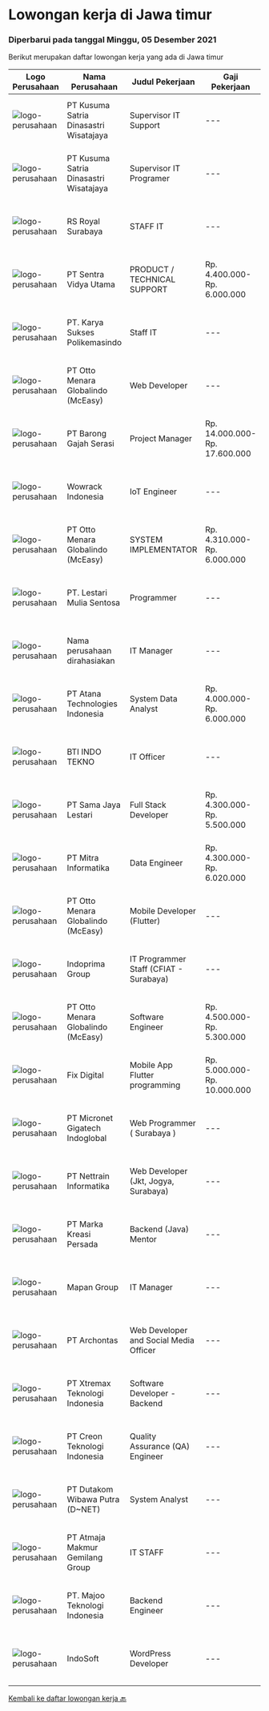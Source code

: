 
  # Lowongan kerja di Jawa timur

  ### Diperbarui pada tanggal Minggu, 05 Desember 2021

  Berikut merupakan daftar lowongan kerja yang ada di Jawa timur

  |Logo Perusahaan | Nama Perusahaan | Judul Pekerjaan | Gaji Pekerjaan | Lokasi | Deskripsi | Tanggal diunggah | Pranala |
  | -------------- | --------------- | --------------- | --------- | --------- | -------------- | ------- | ----------- |
  |![logo-perusahaan](https://image-service-cdn.seek.com.au/2bd210bb6144380877fceef41edad80e897109f1/ee4dce1061f3f616224767ad58cb2fc751b8d2dc)|PT Kusuma Satria Dinasastri Wisatajaya|Supervisor IT Support|---|Batu|Requirement : Memiliki pengalaman minimal 2 tahun di bidang IT Pendidikan minimal D3/S1 Memiliki basic knowledge dan skill troubleshooting di jaringan...|Jumat, 03 Desember 2021|https://www.jobstreet.co.id/id/job/supervisor-it-support-3710113?token=0~cf1a58ba-a011-45bb-86a8-98d97f0aaf9d&sectionRank=1&jobId=jobstreet-id-job-3710113|
|![logo-perusahaan](https://image-service-cdn.seek.com.au/2bd210bb6144380877fceef41edad80e897109f1/ee4dce1061f3f616224767ad58cb2fc751b8d2dc)|PT Kusuma Satria Dinasastri Wisatajaya|Supervisor IT Programer|---|Batu|Kualifikasi: Pendidikan D3/S1 Jurusan Teknik komputer IT  Memiliki pengalaman / kemampuan dalam bahasa pemrograman Memahami tentang PHP, HTML, CSS,...|Jumat, 03 Desember 2021|https://www.jobstreet.co.id/id/job/supervisor-it-programer-3709952?token=0~cf1a58ba-a011-45bb-86a8-98d97f0aaf9d&sectionRank=2&jobId=jobstreet-id-job-3709952|
|![logo-perusahaan](https://image-service-cdn.seek.com.au/9a1e80a37af816d1aa1324a36b00afcd025b2f5a/ee4dce1061f3f616224767ad58cb2fc751b8d2dc)|RS Royal Surabaya|STAFF IT|---|Surabaya|Kualifikasi: Pendidikan S1 Teknik Informatika / Setara Lainnya Usia maksimal 35 Tahun Menguasai PHP, Framework CI, Javascript, Sql Server, dan My Sql....|Kamis, 02 Desember 2021|https://www.jobstreet.co.id/id/job/staff-it-3708374?token=0~cf1a58ba-a011-45bb-86a8-98d97f0aaf9d&sectionRank=3&jobId=jobstreet-id-job-3708374|
|![logo-perusahaan](https://image-service-cdn.seek.com.au/89a4b4d8e6af0c01c230c2b1f638fbea996731cb/ee4dce1061f3f616224767ad58cb2fc751b8d2dc)|PT Sentra Vidya Utama|PRODUCT / TECHNICAL SUPPORT|Rp. 4.400.000-Rp. 6.000.000|Surabaya|Melakukan migrasi dan mengevaluasi data Membuat report hasil analisa dan hasil migrasi data Melakukan instalasi/setting aplikasi Melakukan analisa...|Jumat, 03 Desember 2021|https://www.jobstreet.co.id/id/job/product-technical-support-3710350?token=0~cf1a58ba-a011-45bb-86a8-98d97f0aaf9d&sectionRank=4&jobId=jobstreet-id-job-3710350|
|![logo-perusahaan](https://image-service-cdn.seek.com.au/e66faf328c810a518e14043d592e1c6668816d49/ee4dce1061f3f616224767ad58cb2fc751b8d2dc)|PT. Karya Sukses Polikemasindo|Staff IT|---|Pasuruan|Usia maksimal 35 tahun. Pendidikan terkahir minimal S1. Pengalaman kerja di dunia IT minimal 2 tahun. Mengusai software umum seperti Microsoft Windows...|Rabu, 01 Desember 2021|https://www.jobstreet.co.id/id/job/staff-it-3706978?token=0~cf1a58ba-a011-45bb-86a8-98d97f0aaf9d&sectionRank=5&jobId=jobstreet-id-job-3706978|
|![logo-perusahaan](https://image-service-cdn.seek.com.au/f315f0c605a36ea3a033e6abb5c67515d4b00ff5/ee4dce1061f3f616224767ad58cb2fc751b8d2dc)|PT Otto Menara Globalindo (McEasy)|Web Developer|---|Surabaya|Description McEasy, Indonesia’s leading web and mobile logistic system, is looking for a Web Developer to join our ever-growing team. We are looking...|Sabtu, 04 Desember 2021|https://www.jobstreet.co.id/id/job/web-developer-3695675?token=0~cf1a58ba-a011-45bb-86a8-98d97f0aaf9d&sectionRank=6&jobId=jobstreet-id-job-3695675|
|![logo-perusahaan](https://image-service-cdn.seek.com.au/b7ce607761938aed684ed114c4140caa4932c5c8/ee4dce1061f3f616224767ad58cb2fc751b8d2dc)|PT Barong Gajah Serasi|Project Manager|Rp. 14.000.000-Rp. 17.600.000|Bali|Stairway Games is looking for a Project Manager. We’re developing Coral Island, a reimagined farm sim game inspired by the classics. This is a link to...|Sabtu, 04 Desember 2021|https://www.jobstreet.co.id/id/job/project-manager-3711044?token=0~cf1a58ba-a011-45bb-86a8-98d97f0aaf9d&sectionRank=7&jobId=jobstreet-id-job-3711044|
|![logo-perusahaan](https://image-service-cdn.seek.com.au/d075fc91208a31c23e7df3eb10274258436fafe8/ee4dce1061f3f616224767ad58cb2fc751b8d2dc)|Wowrack Indonesia|IoT Engineer|---|Surabaya|Requirements :  Holds a Diploma/Bachelor Degree in Computer Science/Computer Engineering or related fields Good in English Able to work in a team and...|Jumat, 03 Desember 2021|https://www.jobstreet.co.id/id/job/iot-engineer-3700031?token=0~cf1a58ba-a011-45bb-86a8-98d97f0aaf9d&sectionRank=8&jobId=jobstreet-id-job-3700031|
|![logo-perusahaan](https://image-service-cdn.seek.com.au/f315f0c605a36ea3a033e6abb5c67515d4b00ff5/ee4dce1061f3f616224767ad58cb2fc751b8d2dc)|PT Otto Menara Globalindo (McEasy)|SYSTEM IMPLEMENTATOR|Rp. 4.310.000-Rp. 6.000.000|Surabaya|Requirements: Diploma or Bachelor degree in IT/System Information/IT Engineering Experiences 1-3 years in the same field Know all phases of software...|Jumat, 03 Desember 2021|https://www.jobstreet.co.id/id/job/system-implementator-3710104?token=0~cf1a58ba-a011-45bb-86a8-98d97f0aaf9d&sectionRank=9&jobId=jobstreet-id-job-3710104|
|![logo-perusahaan](https://image-service-cdn.seek.com.au/6340810020c6ac51e62e122dc7bf15342d58b15c/ee4dce1061f3f616224767ad58cb2fc751b8d2dc)|PT. Lestari Mulia Sentosa|Programmer|---|Sidoarjo|Usia maks 30 tahun Kandidat harus memiliki setidaknya Gelar Sarjana di Segala Jurusan dengan IPK minimal 3.00 Setidaknya memiliki 2 tahun pengalaman...|Kamis, 02 Desember 2021|https://www.jobstreet.co.id/id/job/programmer-3691216?token=0~cf1a58ba-a011-45bb-86a8-98d97f0aaf9d&sectionRank=10&jobId=jobstreet-id-job-3691216|
|![logo-perusahaan](https://us.123rf.com/450wm/pavelstasevich/pavelstasevich1811/pavelstasevich181101027/112815900-stock-vector-no-image-available-icon-flat-vector.jpg?ver=6)|Nama perusahaan dirahasiakan|IT Manager|---|Bali|Pendidikan minimal S1 segala jurusan Memiliki pengetahuan mengenai PHP dan bahasa pemrograman lainnya atau menguasai jaringan Gaji negotiable...|Selasa, 30 November 2021|https://www.jobstreet.co.id/id/job/it-manager-3704071?token=0~cf1a58ba-a011-45bb-86a8-98d97f0aaf9d&sectionRank=11&jobId=jobstreet-id-job-3704071|
|![logo-perusahaan](https://image-service-cdn.seek.com.au/803a54e28c47c35308d50d66bbbdc86c9d160d6b/ee4dce1061f3f616224767ad58cb2fc751b8d2dc)|PT Atana Technologies Indonesia|System Data Analyst|Rp. 4.000.000-Rp. 6.000.000|Surabaya|Conduct business and user requirement analysis. Gain/maintain an in-depth knowledge of business functions. Investigate, evaluate and report...|Sabtu, 04 Desember 2021|https://www.jobstreet.co.id/id/job/system-data-analyst-3710878?token=0~cf1a58ba-a011-45bb-86a8-98d97f0aaf9d&sectionRank=12&jobId=jobstreet-id-job-3710878|
|![logo-perusahaan](https://us.123rf.com/450wm/pavelstasevich/pavelstasevich1811/pavelstasevich181101027/112815900-stock-vector-no-image-available-icon-flat-vector.jpg?ver=6)|BTI INDO TEKNO|IT Officer|---|Surabaya|WHO WE ARE We are a military contractor working with some of the best-known companies from around the world to enhance Indonesia’s military and law...|Selasa, 30 November 2021|https://www.jobstreet.co.id/id/job/it-officer-3706396?token=0~cf1a58ba-a011-45bb-86a8-98d97f0aaf9d&sectionRank=13&jobId=jobstreet-id-job-3706396|
|![logo-perusahaan](https://image-service-cdn.seek.com.au/7a58c5230a98d0fb4d42b57ac4f9ca371c4a76f8/ee4dce1061f3f616224767ad58cb2fc751b8d2dc)|PT Sama Jaya Lestari|Full Stack Developer|Rp. 4.300.000-Rp. 5.500.000|Surabaya|V A C A N C YInternational Furniture export company, located at West Surabaya need staff for position: FULL STACK DEVELOPERJob Location: WEST...|Jumat, 03 Desember 2021|https://www.jobstreet.co.id/id/job/full-stack-developer-3710270?token=0~cf1a58ba-a011-45bb-86a8-98d97f0aaf9d&sectionRank=14&jobId=jobstreet-id-job-3710270|
|![logo-perusahaan](https://image-service-cdn.seek.com.au/f41a3a3e89984f2dabec38a3b33e4fa0e4b94970/ee4dce1061f3f616224767ad58cb2fc751b8d2dc)|PT Mitra Informatika|Data Engineer|Rp. 4.300.000-Rp. 6.020.000|Surabaya|About Mitra Informatika Mitra Informatika is an IT company based in Surabaya that positioning itself to become the market leader in providing...|Jumat, 03 Desember 2021|https://www.jobstreet.co.id/id/job/data-engineer-3693676?token=0~cf1a58ba-a011-45bb-86a8-98d97f0aaf9d&sectionRank=15&jobId=jobstreet-id-job-3693676|
|![logo-perusahaan](https://image-service-cdn.seek.com.au/f315f0c605a36ea3a033e6abb5c67515d4b00ff5/ee4dce1061f3f616224767ad58cb2fc751b8d2dc)|PT Otto Menara Globalindo (McEasy)|Mobile Developer (Flutter)|---|Surabaya|DescriptionMcEasy, Indonesia’s leading web and mobile logistic system, is looking for a Mobile Developer (Flutter) to join our ever-growing team.We...|Sabtu, 04 Desember 2021|https://www.jobstreet.co.id/id/job/mobile-developer-flutter-3695464?token=0~cf1a58ba-a011-45bb-86a8-98d97f0aaf9d&sectionRank=16&jobId=jobstreet-id-job-3695464|
|![logo-perusahaan](https://image-service-cdn.seek.com.au/98db6d222e30b3390f5b0f1a69701ee0a17b6b20/ee4dce1061f3f616224767ad58cb2fc751b8d2dc)|Indoprima Group|IT Programmer Staff (CFIAT - Surabaya)|---|Jawa Timur|Kualifikasi: Minimal S1 Teknik Informatika/ Sistem Informasi/ Ilmu Komputer dengan IPK min 3,00 Berpengalaman kerja sebagai IT Staff minimal 2 tahun...|Rabu, 01 Desember 2021|https://www.jobstreet.co.id/id/job/it-programmer-staff-cfiat-surabaya-3707090?token=0~cf1a58ba-a011-45bb-86a8-98d97f0aaf9d&sectionRank=17&jobId=jobstreet-id-job-3707090|
|![logo-perusahaan](https://image-service-cdn.seek.com.au/f315f0c605a36ea3a033e6abb5c67515d4b00ff5/ee4dce1061f3f616224767ad58cb2fc751b8d2dc)|PT Otto Menara Globalindo (McEasy)|Software Engineer|Rp. 4.500.000-Rp. 5.300.000|Surabaya|Description McEasy, Indonesia’s leading web and mobile logistic system, is looking for a Web Developer to join our ever-growing team. We are looking...|Jumat, 03 Desember 2021|https://www.jobstreet.co.id/id/job/software-engineer-3709653?token=0~cf1a58ba-a011-45bb-86a8-98d97f0aaf9d&sectionRank=18&jobId=jobstreet-id-job-3709653|
|![logo-perusahaan](https://image-service-cdn.seek.com.au/7cc2d3c9df01794bbc48dfe0cfc38b61783a6ab3/ee4dce1061f3f616224767ad58cb2fc751b8d2dc)|Fix Digital|Mobile App Flutter programming|Rp. 5.000.000-Rp. 10.000.000|Jawa Timur|Deskripsi Pekerjaan Membuat dan mengembangkan aplikasi mobile. Berkolaborasi dengan tim lain dan manajer produk/proyek untuk bertukar pikiran dan...|Jumat, 03 Desember 2021|https://www.jobstreet.co.id/id/job/mobile-app-flutter-programming-3710656?token=0~cf1a58ba-a011-45bb-86a8-98d97f0aaf9d&sectionRank=19&jobId=jobstreet-id-job-3710656|
|![logo-perusahaan](https://image-service-cdn.seek.com.au/900127a6526b8d16052f77257b0985206ac0f8d2/ee4dce1061f3f616224767ad58cb2fc751b8d2dc)|PT Micronet Gigatech Indoglobal|Web Programmer ( Surabaya )|---|Surabaya|Bertanggung jawab teknis terhadap produk yang dibangun Membina hubungan baik dengan senior ataupun junior programmer Bertanggung jawab teknis terhadap...|Sabtu, 04 Desember 2021|https://www.jobstreet.co.id/id/job/web-programmer-surabaya-3695534?token=0~cf1a58ba-a011-45bb-86a8-98d97f0aaf9d&sectionRank=20&jobId=jobstreet-id-job-3695534|
|![logo-perusahaan](https://image-service-cdn.seek.com.au/7605dc4f9be72ffeddd7488e727db2f48355acd7/ee4dce1061f3f616224767ad58cb2fc751b8d2dc)|PT Nettrain Informatika|Web Developer (Jkt, Jogya, Surabaya)|---|Jakarta Raya|· Good understanding of the .Net Framework, MVC, object-oriented programming, and multi-tier architectures· Proficient in developing applications...|Jumat, 03 Desember 2021|https://www.jobstreet.co.id/id/job/web-developer-jkt-jogya-surabaya-3694574?token=0~cf1a58ba-a011-45bb-86a8-98d97f0aaf9d&sectionRank=21&jobId=jobstreet-id-job-3694574|
|![logo-perusahaan](https://image-service-cdn.seek.com.au/03e93f90cfa85221b502017c6b3937f4ecaf1c01/ee4dce1061f3f616224767ad58cb2fc751b8d2dc)|PT Marka Kreasi Persada|Backend (Java) Mentor|---|Malang|Apakah kamu tertarik untuk membuat impact dengan menumbuhkan banyak Tech Talent berkualitas di Indonesia? Apakah kamu ingin bekerja dengan orang yang...|Sabtu, 04 Desember 2021|https://www.jobstreet.co.id/id/job/backend-java-mentor-3701540?token=0~cf1a58ba-a011-45bb-86a8-98d97f0aaf9d&sectionRank=22&jobId=jobstreet-id-job-3701540|
|![logo-perusahaan](https://image-service-cdn.seek.com.au/470a7d61d5a3399f6ba34f865cbcf7a9dc2e3fc5/ee4dce1061f3f616224767ad58cb2fc751b8d2dc)|Mapan Group|IT Manager|---|Surabaya|Kualifikasi: Lulusan Pendidikan : S1 Teknik Informatika, Teknik Komputer, atau sejenisnya. Pengalaman di bidang IT (software dan hardware) minimal 3...|Senin, 29 November 2021|https://www.jobstreet.co.id/id/job/it-manager-3704732?token=0~cf1a58ba-a011-45bb-86a8-98d97f0aaf9d&sectionRank=23&jobId=jobstreet-id-job-3704732|
|![logo-perusahaan](https://image-service-cdn.seek.com.au/fe4509af809e656bee93524878613236bd2f05f1/ee4dce1061f3f616224767ad58cb2fc751b8d2dc)|PT Archontas|Web Developer and Social Media Officer|---|Jawa Timur|Jika Anda memiliki kesukaan terhadap perancangan dan pengembangan website serta kemampuan improvement yang baik, Anda adalah orang yang kami butuhkan...|Jumat, 03 Desember 2021|https://www.jobstreet.co.id/id/job/web-developer-and-social-media-officer-3694084?token=0~cf1a58ba-a011-45bb-86a8-98d97f0aaf9d&sectionRank=24&jobId=jobstreet-id-job-3694084|
|![logo-perusahaan](https://image-service-cdn.seek.com.au/ce74a79d8ea261e54cdae65dc8035221535675cf/ee4dce1061f3f616224767ad58cb2fc751b8d2dc)|PT Xtremax Teknologi Indonesia|Software Developer - Backend|---|Bandung|Job Description As a Software Developer, specifically backend, you will be introduced to ASP.NET development platforms and will be actively involved...|Jumat, 03 Desember 2021|https://www.jobstreet.co.id/id/job/software-developer-backend-3694018?token=0~cf1a58ba-a011-45bb-86a8-98d97f0aaf9d&sectionRank=25&jobId=jobstreet-id-job-3694018|
|![logo-perusahaan](https://image-service-cdn.seek.com.au/78901259d4decf231e925fe499347bc599591a6f/ee4dce1061f3f616224767ad58cb2fc751b8d2dc)|PT Creon Teknologi Indonesia|Quality Assurance (QA) Engineer|---|Jakarta Barat|Job Responsibilities: Software testing of e-Commerce and websites. Prepare and set up test framework and environment. Participate in software design...|Kamis, 02 Desember 2021|https://www.jobstreet.co.id/id/job/quality-assurance-qa-engineer-3708504?token=0~cf1a58ba-a011-45bb-86a8-98d97f0aaf9d&sectionRank=26&jobId=jobstreet-id-job-3708504|
|![logo-perusahaan](https://image-service-cdn.seek.com.au/596b4a55d08359a51386500fde8a97557c8073a3/ee4dce1061f3f616224767ad58cb2fc751b8d2dc)|PT Dutakom Wibawa Putra (D~NET)|System Analyst|---|Surabaya|Melakukan analisa terhadap sistem/aplikasi yang ada beserta referensi dan dokumen penunjang sistem/aplikasi. Melakukan analisa kebutuhan sistem....|Rabu, 01 Desember 2021|https://www.jobstreet.co.id/id/job/system-analyst-3697007?token=0~cf1a58ba-a011-45bb-86a8-98d97f0aaf9d&sectionRank=27&jobId=jobstreet-id-job-3697007|
|![logo-perusahaan](https://image-service-cdn.seek.com.au/ec691d5ad861d3121a6b98f41f998a9a711afa5f/ee4dce1061f3f616224767ad58cb2fc751b8d2dc)|PT Atmaja Makmur Gemilang Group|IT STAFF|---|Jawa Timur|Installing and configuring computer hardware, software, systems, networks, printers, and scanners Monitoring and maintaining computer systems and...|Senin, 29 November 2021|https://www.jobstreet.co.id/id/job/it-staff-3704877?token=0~cf1a58ba-a011-45bb-86a8-98d97f0aaf9d&sectionRank=28&jobId=jobstreet-id-job-3704877|
|![logo-perusahaan](https://image-service-cdn.seek.com.au/2a2c8a948d223cf92abbc34c9b4e6cee325386db/ee4dce1061f3f616224767ad58cb2fc751b8d2dc)|PT. Majoo Teknologi Indonesia|Backend Engineer|---|Malang|DescriptionAn experienced Backend Engineer with strong ability to work as a team. Responsible to design and develop highly reliable, fault-tolerant...|Kamis, 02 Desember 2021|https://www.jobstreet.co.id/id/job/backend-engineer-3708725?token=0~cf1a58ba-a011-45bb-86a8-98d97f0aaf9d&sectionRank=29&jobId=jobstreet-id-job-3708725|
|![logo-perusahaan](https://image-service-cdn.seek.com.au/fbd57a90b36e6d6fe13c8e714c23f2e07616d0cb/ee4dce1061f3f616224767ad58cb2fc751b8d2dc)|IndoSoft|WordPress Developer|---|Malang|We are looking for Word Press Developer (not Word Press installer or just user).Responsibilities Install a standard set of proprietary set of...|Jumat, 03 Desember 2021|https://www.jobstreet.co.id/id/job/wordpress-developer-3700243?token=0~cf1a58ba-a011-45bb-86a8-98d97f0aaf9d&sectionRank=30&jobId=jobstreet-id-job-3700243|


  [Kembali ke daftar lowongan kerja 🔙](../README.md#daftar-lowongan-kerja)
  